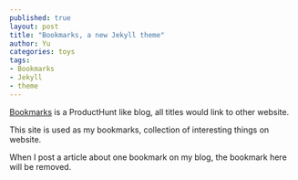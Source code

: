 ```yaml
---
published: true
layout: post
title: "Bookmarks, a new Jekyll theme"
author: Yu
categories: toys
tags:
- Bookmarks
- Jekyll
- theme
---
```


[Bookmarks](http://yulijia.net/bookmarks/) is a ProductHunt like blog, all titles would link to other website.

This site is used as my bookmarks, collection of interesting things on website. 

When I post a article about one bookmark on my blog, the bookmark here will be removed.
